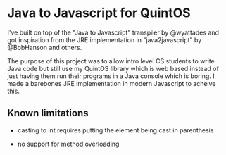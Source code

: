 # Java to Javascript for QuintOS

I've built on top of the "Java to Javascript" transpiler by @wyattades and got inspiration from the JRE implementation in "java2javascript" by @BobHanson and others.

The purpose of this project was to allow intro level CS students to write Java code but still use my QuintOS library which is web based instead of just having them run their programs in a Java console which is boring. I made a barebones JRE implementation in modern Javascript to acheive this.

## Known limitations

- casting to int requires putting the element being cast in parenthesis

- no support for method overloading
